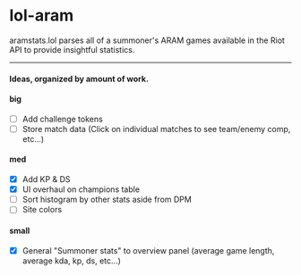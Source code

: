 # lol-aram

aramstats.lol parses all of a summoner's ARAM games available in the Riot API to provide
insightful statistics.

<hr>

#### Ideas, organized by amount of work.

#### big
- [ ] Add challenge tokens
- [ ] Store match data (Click on individual matches to see team/enemy comp, etc...)
#### med
- [x] Add KP & DS
- [x] UI overhaul on champions table
- [ ] Sort histogram by other stats aside from DPM
- [ ] Site colors
#### small
- [x] General "Summoner stats" to overview panel (average game length, average kda, kp, ds, etc...)

